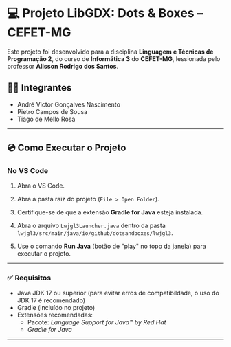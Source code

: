 # 💻 Projeto LibGDX: Dots & Boxes – CEFET-MG

Este projeto foi desenvolvido para a disciplina **Linguagem e Técnicas de Programação 2**, do curso de **Informática 3** do **CEFET-MG**, lessionada pelo professor **Alisson Rodrigo dos Santos**.

## 👨‍💼 Integrantes

- André Victor Gonçalves Nascimento  
- Pietro Campos de Sousa  
- Tiago de Mello Rosa

---

## 💿 Como Executar o Projeto

### No VS Code

1. Abra o VS Code.

2. Abra a pasta raiz do projeto (`File > Open Folder`).

3. Certifique-se de que a extensão **Gradle for Java** esteja instalada.

4. Abra o arquivo `Lwjgl3Launcher.java` dentro da pasta `lwjgl3/src/main/java/io/github/dotsandboxes/lwjgl3`.

5. Use o comando **Run Java** (botão de "play" no topo da janela) para executar o projeto.

---

### ✅ Requisitos

- Java JDK 17 ou superior (para evitar erros de compatibildade, o uso do JDK 17 é recomendado) 
- Gradle (incluído no projeto)  
- Extensões recomendadas:  
  - Pacote: *Language Support for Java™ by Red Hat*  
  - *Gradle for Java*  

---
